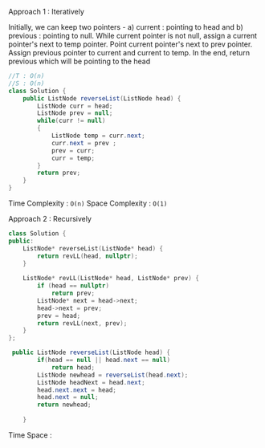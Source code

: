 Approach 1 : Iteratively

Initially, we can keep two pointers - a) current : pointing to head and b) previous : pointing to null.
While current pointer is not null, assign a  current pointer's next to temp pointer.
Point current pointer's next to prev pointer.
Assign previous pointer to current and current to temp.
In the end, return previous which will be pointing to the head

``` java
//T : O(n)
//S : O(n)
class Solution {
    public ListNode reverseList(ListNode head) {
        ListNode curr = head;
        ListNode prev = null;
        while(curr != null)
        {
            ListNode temp = curr.next;
            curr.next = prev ;   
            prev = curr;
            curr = temp;
        }
        return prev;
    }
}

```
Time Complexity :  `O(n)`
Space Complexity :  `O(1)`

Approach 2 : Recursively

```cpp
class Solution {
public:
    ListNode* reverseList(ListNode* head) {
        return revLL(head, nullptr);
    }
    
    ListNode* revLL(ListNode* head, ListNode* prev) {
        if (head == nullptr)
            return prev;
        ListNode* next = head->next;
        head->next = prev;
        prev = head;
        return revLL(next, prev);
    }
};
```

``` java
 public ListNode reverseList(ListNode head) {
        if(head == null || head.next == null)
            return head;
        ListNode newhead = reverseList(head.next);
        ListNode headNext = head.next;
        head.next.next = head;
        head.next = null;
        return newhead;
        
    }
```
Time 
Space : 